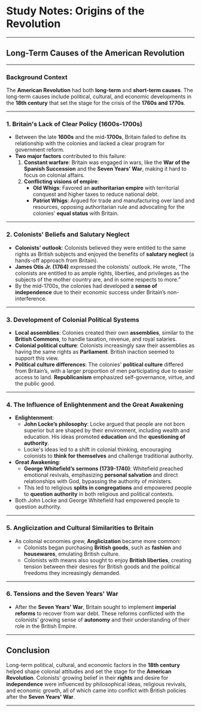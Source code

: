 # Study Notes: Origins of the Revolution

---

## Long-Term Causes of the American Revolution

---

### **Background Context**

The **American Revolution** had both **long-term** and **short-term causes**. The long-term causes include political, cultural, and economic developments in the **18th century** that set the stage for the crisis of the **1760s and 1770s**.

---

### 1. Britain's Lack of Clear Policy (1600s-1700s)

- Between the late **1600s** and the mid-**1700s**, Britain failed to define its relationship with the colonies and lacked a clear program for government reform.
- **Two major factors** contributed to this failure:
  1. **Constant warfare**: Britain was engaged in wars, like the **War of the Spanish Succession** and the **Seven Years' War**, making it hard to focus on colonial affairs.
  2. **Conflicting visions of empire**:
     - **Old Whigs**: Favored an **authoritarian empire** with territorial conquest and higher taxes to reduce national debt.
     - **Patriot Whigs**: Argued for trade and manufacturing over land and resources, opposing authoritarian rule and advocating for the colonies' **equal status** with Britain.

---

### 2. Colonists' Beliefs and Salutary Neglect

- **Colonists' outlook**: Colonists believed they were entitled to the same rights as British subjects and enjoyed the benefits of **salutary neglect** (a hands-off approach from Britain).
- **James Otis Jr. (1764)** expressed the colonists' outlook. He wrote, “The colonists are entitled to as ample rights, liberties, and privileges as the subjects of the mother country are, and in some respects to more.”
- By the mid-1700s, the colonies had developed a **sense of independence** due to their economic success under Britain’s non-interference.

---

### 3. Development of Colonial Political Systems

- **Local assemblies**: Colonies created their own **assemblies**, similar to the **British Commons**, to handle taxation, revenue, and royal salaries.
- **Colonial political culture**: Colonists increasingly saw their assemblies as having the same rights as **Parliament**. British inaction seemed to support this view.
- **Political culture differences**: The colonies' **political culture** differed from Britain’s, with a larger proportion of men participating due to easier access to land. **Republicanism** emphasized self-governance, virtue, and the public good.

---

### 4. The Influence of Enlightenment and the Great Awakening

- **Enlightenment**:
  - **John Locke’s philosophy**: Locke argued that people are not born superior but are shaped by their environment, including wealth and education. His ideas promoted **education** and the **questioning of authority**.
  - Locke's ideas led to a shift in colonial thinking, encouraging colonists to **think for themselves** and challenge traditional authority.
- **Great Awakening**:
  - **George Whitefield’s sermons (1739-1740)**: Whitefield preached emotional revivals, emphasizing **personal salvation** and direct relationships with God, bypassing the authority of ministers.
  - This led to religious **splits in congregations** and empowered people to **question authority** in both religious and political contexts.
- Both John Locke and George Whitefield had empowered people to question authority.

---

### 5. Anglicization and Cultural Similarities to Britain

- As colonial economies grew, **Anglicization** became more common:
  - Colonists began purchasing **British goods**, such as **fashion** and **housewares**, emulating British culture.
  - Colonists with means also sought to enjoy **British liberties**, creating tension between their desires for British goods and the political freedoms they increasingly demanded.

---

### 6. Tensions and the Seven Years' War

- After the **Seven Years' War**, Britain sought to implement **imperial reforms** to recover from war debt. These reforms conflicted with the colonists’ growing sense of **autonomy** and their understanding of their role in the British Empire.

---

## Conclusion

Long-term political, cultural, and economic factors in the **18th century** helped shape colonial attitudes and set the stage for the **American Revolution**. Colonists' growing belief in their **rights** and desire for **independence** were influenced by philosophical ideas, religious revivals, and economic growth, all of which came into conflict with British policies after the **Seven Years' War**.

---
